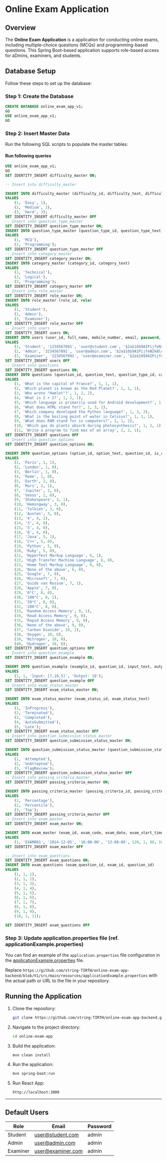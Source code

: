 # Online Exam Application

## Overview
The **Online Exam Application** is a application for conducting online exams, including multiple-choice questions (MCQs) and programming-based questions. This Spring Boot-based application supports role-based access for aDmins, examiners, and students.


## Database Setup
Follow these steps to set up the database:

### Step 1: Create the Database
```sql
CREATE DATABASE online_exam_app_v1;
GO
USE online_exam_app_v1;
GO
```

### Step 2: Insert Master Data
Run the following SQL scripts to populate the master tables:

#### Run following queries
```sql
USE online_exam_app_v1;
GO
SET IDENTITY_INSERT difficulty_master ON;

-- Insert into difficulty_master

INSERT INTO difficulty_master (difficulty_id, difficulty_text, difficulty_weight)
VALUES 
    (1, 'Easy', 1),
    (2, 'Medium', 2),
    (3, 'Hard', 3);
SET IDENTITY_INSERT difficulty_master OFF
-- Insert into question_type_master
SET IDENTITY_INSERT question_type_master ON;
INSERT INTO question_type_master (question_type_id, question_type_text)
VALUES 
    (1, 'MCQ'),
    (2, 'Programming');
SET IDENTITY_INSERT question_type_master OFF
-- Insert into category_master
SET IDENTITY_INSERT category_master ON;
INSERT INTO category_master (category_id, category_text)
VALUES 
    (1, 'Technical'),
    (2, 'Logical'),
    (3, 'Programming');
SET IDENTITY_INSERT category_master OFF
-- Insert into role_master
SET IDENTITY_INSERT role_master ON;
INSERT INTO role_master (role_id, role)
VALUES 
    (1, 'Student'),
    (2, 'Admin'),
    (3, 'Examiner');
SET IDENTITY_INSERT role_master OFF
-- Insert into users
SET IDENTITY_INSERT users ON;
INSERT INTO users (user_id, full_name, mobile_number, email, password, role_id)
VALUES 
    (1, 'Student', '1234567891', 'user@student.com', '$2a$10$9AIPijfeN2kBlqxpJ7xiSehZ7AiLEVG6lL3UsHOyIm5nmzibisD/y', 1),
    (2, 'Admin', '3234567891', 'user@admin.com', '$2a$10$9AIPijfeN2kBlqxpJ7xiSehZ7AiLEVG6lL3UsHOyIm5nmzibisD/y', 2),
    (3, 'Examiner', '2234567891', 'user@examiner.com', '$2a$10$9AIPijfeN2kBlqxpJ7xiSehZ7AiLEVG6lL3UsHOyIm5nmzibisD/y', 3);
SET IDENTITY_INSERT users OFF
-- Insert into questions
SET IDENTITY_INSERT questions ON;
INSERT INTO questions (question_id, question_text, question_type_id, category_id, difficulty_id) 
VALUES 
    (1, 'What is the capital of France?', 1, 1, 1), 
    (2, 'Which planet is known as the Red Planet?', 1, 1, 1), 
    (3, 'Who wrote "Hamlet"?', 1, 2, 2),
    (4, 'What is 2 + 2?', 1, 2, 1), 
    (5, 'Which language is primarily used for Android development?', 1, 3, 3),
    (6, 'What does HTML stand for?', 1, 3, 1),
    (7, 'Which company developed the Python language?', 1, 3, 2), 
    (8, 'What is the boiling point of water in Celsius?', 1, 1, 1), 
    (9, 'What does RAM stand for in computers?', 1, 1, 2), 
    (10, 'Which gas do plants absorb during photosynthesis?', 1, 2, 1),
	(11, 'Write a program to find max of an array', 2, 2, 1);
SET IDENTITY_INSERT questions OFF
-- Insert into question_options
SET IDENTITY_INSERT question_options ON;

INSERT INTO question_options (option_id, option_text, question_id, is_correct) 
VALUES
    (1, 'Paris', 1, 1), 
    (2, 'London', 1, 0),
    (3, 'Berlin', 1, 0),
    (4, 'Rome', 1, 0),
    (5, 'Earth', 2, 0),
    (6, 'Mars', 2, 1), 
    (7, 'Jupiter', 2, 0),
    (8, 'Venus', 2, 0),
    (9, 'Shakespeare', 3, 1), 
    (10, 'Hemingway', 3, 0),
    (11, 'Tolkien', 3, 0),
    (12, 'Austen', 3, 0),
    (13, '4', 4, 1),
    (14, '3', 4, 0),
    (15, '5', 4, 0),
    (16, '6', 4, 0),
    (17, 'Java', 5, 1), 
    (18, 'C++', 5, 0),
    (19, 'Python', 5, 0),
    (20, 'Ruby', 5, 0),
    (21, 'HyperText Markup Language', 6, 1), 
    (22, 'High Transfer Machine Language', 6, 0),
    (23, 'Home Tool Markup Language', 6, 0),
    (24, 'None of the above', 6, 0),
    (25, 'Google', 7, 0),
    (26, 'Microsoft', 7, 0),
    (27, 'Guido van Rossum', 7, 1), 
    (28, 'Apple', 7, 0),
    (29, '0°C', 8, 0),
    (30, '100°C', 8, 1), 
    (31, '50°C', 8, 0),
    (32, '200°C', 8, 0),
    (33, 'Random Access Memory', 9, 1), 
    (34, 'Read Access Memory', 9, 0),
    (35, 'Rapid Access Memory', 9, 0),
    (36, 'None of the above', 9, 0),
    (37, 'Carbon Dioxide', 10, 1), 
    (38, 'Oxygen', 10, 0),
    (39, 'Nitrogen', 10, 0),
    (40, 'Hydrogen', 10, 0);
SET IDENTITY_INSERT question_options OFF
-- Insert into question_example
SET IDENTITY_INSERT question_example ON;

INSERT INTO question_example (example_id, question_id, input_text, output_text) 
VALUES 
    (1, 1, 'Input: [7,10,5]', 'Output: 10');
SET IDENTITY_INSERT question_example OFF
-- Insert into exam_status_master
SET IDENTITY_INSERT exam_status_master ON;

INSERT INTO exam_status_master (exam_status_id, exam_status_text)
VALUES 
    (1, 'InProgress'),
    (2, 'Terminated'),
    (3, 'Completed'),
    (4, 'AutoSubmitted'),
    (5, 'Late');
SET IDENTITY_INSERT exam_status_master OFF
-- Insert into question_submission_status_master
SET IDENTITY_INSERT question_submission_status_master ON;

INSERT INTO question_submission_status_master (question_submission_status_id, question_submission_status_text)
VALUES 
    (1, 'Attempted'),
    (2, 'UnAttepted'),
    (3, 'FlagReview');
SET IDENTITY_INSERT question_submission_status_master OFF
-- Insert into passing_criteria_master
SET IDENTITY_INSERT passing_criteria_master ON;

INSERT INTO passing_criteria_master (passing_criteria_id, passing_criteria_text)
VALUES 
    (1, 'Percentage'),
    (2, 'Percentile'),
    (3, 'Top');
SET IDENTITY_INSERT passing_criteria_master OFF
-- Insert into exam_master
SET IDENTITY_INSERT exam_master ON;

INSERT INTO exam_master (exam_id, exam_code, exam_date, exam_start_time, exam_end_time, exam_duration_in_minutes, passing_criteria_id, passing_value, total_marks)
VALUES
    (1, 'EXAM001', '2024-12-05', '10:00:00', '13:00:00', 120, 1, 80, 100);
SET IDENTITY_INSERT exam_master OFF

-- Insert into exam_questions
SET IDENTITY_INSERT exam_questions ON;
INSERT INTO exam_questions (exam_question_id, exam_id, question_id)
VALUES
    (1, 1, 1),
    (2, 1, 2),
    (3, 1, 3),
    (4, 1, 4),
    (5, 1, 5),
    (6, 1, 6),
    (7, 1, 7),
    (8, 1, 8),
    (9, 1, 9),
    (10, 1, 11);

SET IDENTITY_INSERT exam_questions OFF
```

### Step 3: Update application.properties file (ref. applicationExample.properties)

You can find an example of the `application.properties` file configuration in the [applicationExample.properties](https://github.com/string-TIRTH/online-exam-app-backend/blob/V1/src/main/resources/applicationExample.properties) file.

Replace `https://github.com/string-TIRTH/online-exam-app-backend/blob/V1/src/main/resources/applicationExample.properties` with the actual path or URL to the file in your repository.


## Running the Application
1. Clone the repository:
    ```bash
    git clone https://github.com/string-TIRTH/online-exam-app-backend.git
    ```

2. Navigate to the project directory:
    ```bash
    cd online-exam-app
    ```

3. Build the application:
    ```bash
    mvn clean install
    ```

4. Run the application:
    ```bash
    mvn spring-boot:run
    ```

5. Run React App:
    ```
    http://localhost:3000
    ```

---

## Default Users
| Role       | Email                | Password |
|------------|----------------------|----------|
| Student    | user@student.com     | admin    |
| Admin      | user@admin.com       | admin    |
| Examiner   | user@examiner.com    | admin    |


